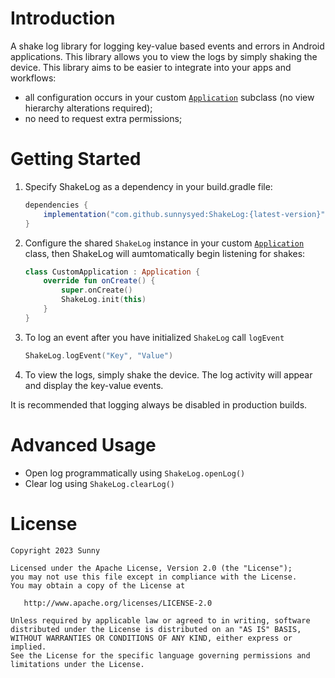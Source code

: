 # Introduction

A shake log library for logging key-value based events and errors in Android applications. This library allows you to view the logs by simply shaking the device.
This library aims to be easier to integrate into your apps and workflows:

- all configuration occurs in your custom [`Application`](http://developer.android.com/reference/android/app/Application.html) subclass (no view hierarchy alterations required);
- no need to request extra permissions;


# Getting Started

1. Specify ShakeLog as a dependency in your build.gradle file:

	```gradle
	dependencies {
	    implementation("com.github.sunnysyed:ShakeLog:{latest-version}")
	}
	```

2. Configure the shared `ShakeLog` instance in your custom [`Application`](http://developer.android.com/reference/android/app/Application.html) class, then ShakeLog will aumtomatically begin listening for shakes:

	```kotlin
	class CustomApplication : Application {
		override fun onCreate() {
        	super.onCreate()
        	ShakeLog.init(this)
    	}
	}
	```
3. To log an event after you have initialized `ShakeLog` call `logEvent`
	```kotlin
	ShakeLog.logEvent("Key", "Value")
	```

4. To view the logs, simply shake the device. The log activity will appear and display the key-value events.

It is recommended that logging always be disabled in production builds.

# Advanced Usage

- Open log programmatically using `ShakeLog.openLog()`
-  Clear log using `ShakeLog.clearLog()`

# License

    Copyright 2023 Sunny

    Licensed under the Apache License, Version 2.0 (the "License");
    you may not use this file except in compliance with the License.
    You may obtain a copy of the License at

       http://www.apache.org/licenses/LICENSE-2.0

    Unless required by applicable law or agreed to in writing, software
    distributed under the License is distributed on an "AS IS" BASIS,
    WITHOUT WARRANTIES OR CONDITIONS OF ANY KIND, either express or implied.
    See the License for the specific language governing permissions and
    limitations under the License.

